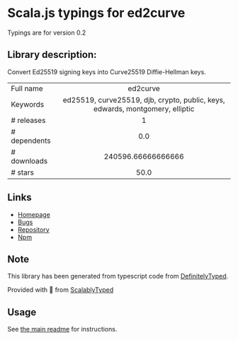 
# Scala.js typings for ed2curve

Typings are for version 0.2

## Library description:
Convert Ed25519 signing keys into Curve25519 Diffie-Hellman keys.

|                    |                 |
| ------------------ | :-------------: |
| Full name          | ed2curve |
| Keywords           | ed25519, curve25519, djb, crypto, public, keys, edwards, montgomery, elliptic |
| # releases         | 1 |
| # dependents       | 0.0 |
| # downloads        | 240596.66666666666 |
| # stars            | 50.0 |

## Links
- [Homepage](https://github.com/dchest/ed2curve-js)
- [Bugs](https://github.com/dchest/ed2curve-js/issues)
- [Repository](https://github.com/dchest/ed2curve-js)
- [Npm](https://www.npmjs.com/package/ed2curve)
    


## Note
This library has been generated from typescript code from [DefinitelyTyped](https://definitelytyped.org).

Provided with :purple_heart: from [ScalablyTyped](https://github.com/oyvindberg/ScalablyTyped)

## Usage
See [the main readme](../../readme.md) for instructions.


